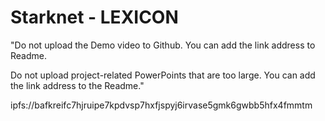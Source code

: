 # Starknet - LEXICON

"Do not upload the Demo video to Github. You can add the link address to Readme.

Do not upload project-related PowerPoints that are too large. You can add the link address to the Readme."



ipfs://bafkreifc7hjruipe7kpdvsp7hxfjspyj6irvase5gmk6gwbb5hfx4fmmtm
